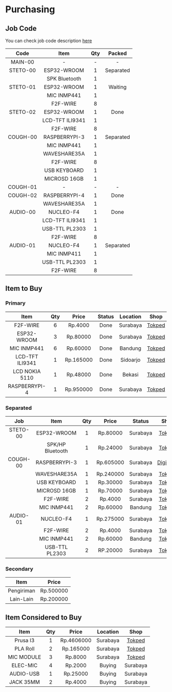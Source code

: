 # Purchasing

## Job Code

You can check job code description [here](https://github.com/mekatronik-achmadi/md_tutorial/blob/master/internship/task_0/jobs.md)

| Code | Item | Qty | Packed |
|:----:|:----:|:---:|:------:|
| MAIN-00  | -               | - | -
| STETO-00 | ESP32-WROOM     | 1 | Separated
|          | SPK Bluetooth   | 1 |
| STETO-01 | ESP32-WROOM     | 1 | Waiting
|          | MIC INMP441     | 1 |
|          | F2F-WIRE        | 8 |
| STETO-02 | ESP32-WROOM     | 1 | Done
|          | LCD-TFT ILI9341 | 1 |
|          | F2F-WIRE        | 8 |
| COUGH-00 | RASPBERRYPI-3   | 1 | Separated
|          | MIC INMP441     | 1 |
|          | WAVESHARE35A    | 1 |
|          | F2F-WIRE        | 8 |
|          | USB KEYBOARD    | 1 |
|          | MICROSD 16GB    | 1 |
| COUGH-01 | -               | - | -
| COUGH-02 | RASPBERRYPI-4   | 1 | Done
|          | WAVESHARE35A    | 1 |
| AUDIO-00 | NUCLEO-F4       | 1 | Done
|          | LCD-TFT ILI9341 | 1 |
|          | USB-TTL PL2303  | 1 |
|          | F2F-WIRE        | 8 |
| AUDIO-01 | NUCLEO-F4       | 1 | Separated
|          | MIC INMP411     | 1 |
|          | USB-TTL PL2303  | 1 |
|          | F2F-WIRE        | 8 |

## Item to Buy

### Primary

| Item | Qty | Price | Status | Location | Shop |
|:----:|:---:|:-----:|:------:|:--------:|:----:|
| F2F-WIRE        | 6 | Rp.4000   | Done   | Surabaya | [Tokped](https://www.tokopedia.com/akhishop/kabel-jumper-female-to-female-20cm-10pcs)
| ESP32-WROOM     | 3 | Rp.80000  | Done   | Surabaya | [Tokped](https://www.tokopedia.com/akhishop/esp32-s-module-esp-wroom-wifi-bt-ble-development-board)
| MIC INMP441     | 6 | Rp.60000  | Done   | Bandung  | [Tokped](https://www.tokopedia.com/easyware-id/inmp441-omnidirectional-microphone-module-mems-i2s-interface)
| LCD-TFT ILI9341 | 1 | Rp.165000 | Done   | Sidoarjo | [Tokped](https://www.tokopedia.com/partnerrobotic/lcd-oled-tft-ili9341-2-4-touchscreen)
| LCD NOKIA 5110  | 1 | Rp.48000  | Done   | Bekasi   | [Tokped](https://www.tokopedia.com/daelectronics/lcd-nokia-5110-module-compatible-arduino)
| RASPBERRYPI-4   | 1 | Rp.950000 | Done   | Surabaya | [Tokped](https://www.tokopedia.com/akhishop/raspberry-pi-4-computer-model-b-4gb-made-in-uk)

### Separated

| Job | Item | Qty | Price | Status | Shop |
|:---:|:----:|:---:|:-----:|:------:|:----:|
| STETO-00 | ESP32-WROOM      | 1 | Rp.80000  | Surabaya | [Tokped](https://www.tokopedia.com/akhishop/esp32-s-module-esp-wroom-wifi-bt-ble-development-board)
|          | SPK/HP Bluetooth | 1 | Rp.24000  | Surabaya | [Tokped](https://www.tokopedia.com/rakayacc/speaker-bluetooth-pocket-mini-portable)
| COUGH-00 | RASPBERRYPI-3    | 1 | Rp.605000 | Surabaya | [Digiware](https://digiwarestore.com/id/raspberry-board/raspberry-pi-3-model-b-made-in-uk-442316.html)
|          | WAVESHARE35A     | 1 | Rp.240000 | Surabaya | [Tokped](https://www.tokopedia.com/akhishop/raspberry-pi-35-inchi-lcd-touchscreen)
|          | USB KEYBOARD     | 1 | Rp.30000  | Surabaya | [Tokped](https://www.tokopedia.com/nagajayacomputer/keyboard-usb-mini-r-one-1)
|          | MICROSD 16GB     | 1 | Rp.70000  | Surabaya | [Tokped](https://www.tokopedia.com/sumbermakmurkom/micro-sd-16gb-sandisk-class-10)
|          | F2F-WIRE         | 2 | Rp.4000   | Surabaya | [Tokped](https://www.tokopedia.com/akhishop/kabel-jumper-female-to-female-20cm-10pcs)
|          | MIC INMP441      | 2 | Rp.60000  | Bandung  | [Tokped](https://www.tokopedia.com/easyware-id/inmp441-omnidirectional-microphone-module-mems-i2s-interface)
| AUDIO-01 | NUCLEO-F4        | 1 | Rp.275000 | Surabaya | [Tokped](https://www.tokopedia.com/akhishop/stm32f401-nucleo)
|          | F2F-WIRE         | 2 | Rp.4000   | Surabaya | [Tokped](https://www.tokopedia.com/akhishop/kabel-jumper-female-to-female-20cm-10pcs)
|          | MIC INMP441      | 2 | Rp.60000  | Bandung  | [Tokped](https://www.tokopedia.com/easyware-id/inmp441-omnidirectional-microphone-module-mems-i2s-interface)
|          | USB-TTL PL2303   | 2 | RP.20000  | Surabaya | [Tokped](https://www.tokopedia.com/akhishop/usb-to-ttl-rs232-cable-module-pl2303ta)

### Secondary

| Item | Price |
|:----:|:-----:|
| Pengiriman | Rp.500000 |
| Lain-Lain  | Rp.200000 |

## Item Considered to Buy

| Item | Qty | Price | Location | Shop |
|:----:|:---:|:-----:|:--------:|:----:|
| Prusa I3   | 1 | Rp.4606000 | Surabaya | [Tokped](https://www.tokopedia.com/3dzaikusby/new-creality-ender-3-max-large-size-3d-printer-prusa-i3-v-slot)
| PLA Roll   | 2 | Rp.165000  | Surabaya | [Tokped](https://www.tokopedia.com/3dzaikusby/3d-printer-filament-pla-berkualitas-white)
| MIC MODULE | 3 | Rp.8000    | Surabaya | [Tokped](https://www.tokopedia.com/akhishop/microphone-sensor-module)
| ELEC-MIC   | 4 | Rp.2000   | Buying | Surabaya | [Tokped](https://www.tokopedia.com/karnan/electret-microphone-mic-mikrofon-1-cm-diameter-dengan-2-kaki-terminal)
| AUDIO-USB  | 1 | Rp.25000  | Buying | Surabaya | [Tokped](https://www.tokopedia.com/pusatdivx/usb-sound-card-eksternal-virtual-channel-3d-7-1-audio-adapter-external)
| JACK 35MM  | 2 | Rp.4000   | Buying | Surabaya | [Tokped](https://www.tokopedia.com/sinarterang21/jack-mini-stereo-35-mm-buntut-besi-stenlis-jek-35mm-sound-audio)

